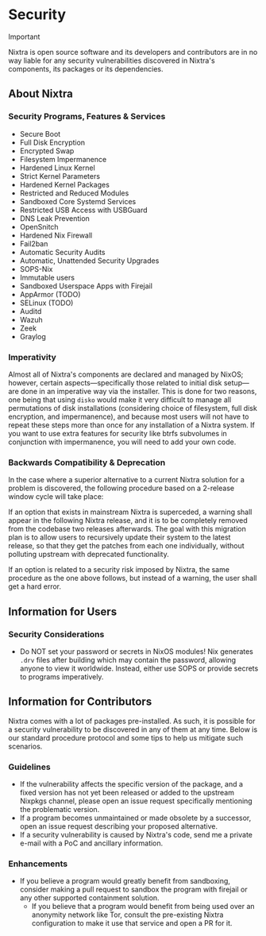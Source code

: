 # Security

> [!IMPORTANT]
> Nixtra is open source software and its developers and contributors are in no way liable for any security vulnerabilities discovered in Nixtra's components, its packages or its dependencies.

## About Nixtra

### Security Programs, Features & Services

- Secure Boot
- Full Disk Encryption
- Encrypted Swap
- Filesystem Impermanence
- Hardened Linux Kernel
- Strict Kernel Parameters
- Hardened Kernel Packages
- Restricted and Reduced Modules
- Sandboxed Core Systemd Services
- Restricted USB Access with USBGuard
- DNS Leak Prevention
- OpenSnitch
- Hardened Nix Firewall
- Fail2ban
- Automatic Security Audits
- Automatic, Unattended Security Upgrades
- SOPS-Nix
- Immutable users
- Sandboxed Userspace Apps with Firejail
- AppArmor (TODO)
- SELinux (TODO)
- Auditd
- Wazuh
- Zeek
- Graylog

### Imperativity

Almost all of Nixtra's components are declared and managed by NixOS; however, certain aspects—specifically those related to initial disk setup—are done in an imperative way via the installer. This is done for two reasons, one being that using `disko` would make it very difficult to manage all permutations of disk installations (considering choice of filesystem, full disk encryption, and impermanence), and because most users will not have to repeat these steps more than once for any installation of a Nixtra system. If you want to use extra features for security like btrfs subvolumes in conjunction with impermanence, you will need to add your own code.

### Backwards Compatibility & Deprecation

In the case where a superior alternative to a current Nixtra solution for a problem is discovered, the following procedure based on a 2-release window cycle will take place:

If an option that exists in mainstream Nixtra is superceded, a warning shall appear in the following Nixtra release, and it is to be completely removed from the codebase two releases afterwards. The goal with this migration plan is to allow users to recursively update their system to the latest release, so that they get the patches from each one individually, without polluting upstream with deprecated functionality.

If an option is related to a security risk imposed by Nixtra, the same procedure as the one above follows, but instead of a warning, the user shall get a hard error.

## Information for Users

### Security Considerations

- Do NOT set your password or secrets in NixOS modules! Nix generates `.drv` files after building which may contain the password, allowing anyone to view it worldwide. Instead, either use SOPS or provide secrets to programs imperatively.

## Information for Contributors

Nixtra comes with a lot of packages pre-installed. As such, it is possible for a security vulnerability to be discovered in any of them at any time. Below is our standard procedure protocol and some tips to help us mitigate such scenarios.

### Guidelines

- If the vulnerability affects the specific version of the package, and a fixed version has not yet been released or added to the upstream Nixpkgs channel, please open an issue request specifically mentioning the problematic version.
- If a program becomes unmaintained or made obsolete by a successor, open an issue request describing your proposed alternative.
- If a security vulnerability is caused by Nixtra's code, send me a private e-mail with a PoC and ancillary information.

### Enhancements

- If you believe a program would greatly benefit from sandboxing, consider making a pull request to sandbox the program with firejail or any other supported containment solution.
    - If you believe that a program would benefit from being used over an anonymity network like Tor, consult the pre-existing Nixtra configuration to make it use that service and open a PR for it.
